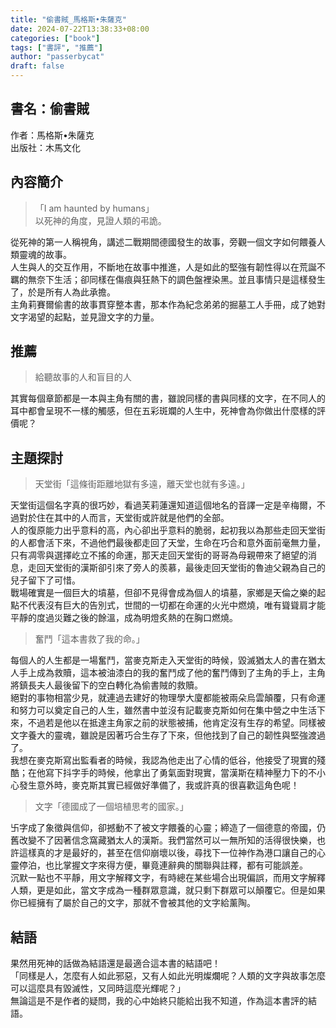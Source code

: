 ```yaml
---
title: "偷書賊_馬格斯•朱薩克"
date: 2024-07-22T13:38:33+08:00
categories: ["book"]
tags: ["書評", "推薦"]
author: "passerbycat"
draft: false
---
```


## 書名：偷書賊  
作者：馬格斯•朱薩克  
出版社：木馬文化  

## 內容簡介  
> 「I am haunted by humans」  
> 以死神的角度，見證人類的弔詭。

從死神的第一人稱視角，講述二戰期間德國發生的故事，旁觀一個文字如何餵養人類靈魂的故事。  
人生與人的交互作用，不斷地在故事中推進，人是如此的堅強有韌性得以在荒誕不羈的無奈下生活；卻同樣在傷痕與狂熱下的調色盤裡染黑。並且事情只是這樣發生了，於是所有人為此承擔。  
主角莉賽爾偷書的故事貫穿整本書，那本作為紀念弟弟的掘墓工人手冊，成了她對文字渴望的起點，並見證文字的力量。  

## 推薦  
> 給聽故事的人和盲目的人  

其實每個章節都是一本與主角有關的書，雖說同樣的書與同樣的文字，在不同人的耳中都會呈現不一樣的觸感，但在五彩斑斕的人生中，死神會為你做出什麼樣的評價呢？  

## 主題探討
> 天堂街「這條街距離地獄有多遠，離天堂也就有多遠。」  

天堂街這個名字真的很巧妙，看過芙莉蓮還知道這個地名的音譯一定是辛梅爾，不過對於住在其中的人而言，天堂街或許就是他們的全部。  
人的復原能力出乎意料的高，內心卻出乎意料的脆弱，起初我以為那些走回天堂街的人都會活下來，不過他們最後都走回了天堂，生命在巧合和意外面前毫無力量，只有凋零與選擇屹立不搖的命運，那天走回天堂街的哥哥為母親帶來了絕望的消息，走回天堂街的漢斯卻引來了旁人的羨慕，最後走回天堂街的魯迪父親為自己的兒子留下了可惜。  
戰場確實是一個巨大的墳墓，但卻不見得會成為個人的墳墓，家鄉是天倫之樂的起點不代表沒有巨大的告別式，世間的一切都在命運的火光中燃燒，唯有聳聳肩才能平靜的度過災難之後的餘溫，成為明燈炙熱的在胸口燃燒。  

> 奮鬥「這本書救了我的命。」  

每個人的人生都是一場奮鬥，當麥克斯走入天堂街的時候，毀滅猶太人的書在猶太人手上成為救贖，這本被油漆白的我的奮鬥成了他的奮鬥傳到了主角的手上，主角將鎮長夫人最後留下的空白轉化為偷書賊的救贖。  
絕對的事物相當少見，就連過去建好的物理學大廈都能被兩朵烏雲顛覆，只有命運和努力可以奠定自己的人生，雖然書中並沒有記載麥克斯如何在集中營之中生活下來，不過若是他以在抵達主角家之前的狀態被捕，他肯定沒有生存的希望。同樣被文字養大的靈魂，雖說是因著巧合生存了下來，但他找到了自己的韌性與堅強渡過了。  
我想在麥克斯寫出監看者的時候，我認為他走出了心情的低谷，他接受了現實的殘酷；在他寫下抖字手的時候，他拿出了勇氣面對現實，當漢斯在精神壓力下的不小心發生意外時，麥克斯其實已經做好準備了，我或許真的很喜歡這角色呢！  

> 文字「德國成了一個培植思考的國家。」  

卐字成了象徵與信仰，卻撼動不了被文字餵養的心靈；締造了一個德意的帝國，仍舊改變不了因著信念窩藏猶太人的漢斯。我們當然可以一無所知的活得很快樂，也許這樣真的才是最好的，甚至在信仰崩壞以後，尋找下一位神作為港口讓自己的心靈停泊，也比掌握文字來得方便，畢竟連辭典的關聯與註釋，都有可能誤差。  
沉默一點也不平靜，用文字解釋文字，有時總在某些場合出現偏誤，而用文字解釋人類，更是如此，當文字成為一種群眾意識，就只剩下群眾可以顛覆它。但是如果你已經擁有了屬於自己的文字，那就不會被其他的文字給薰陶。  

## 結語  
果然用死神的話做為結語還是最適合這本書的結語吧！  
「同樣是人，怎麼有人如此邪惡，又有人如此光明燦爛呢？人類的文字與故事怎麼可以這麼具有毀滅性，又同時這麼光輝呢？」  
無論這是不是作者的疑問，我的心中始終只能給出我不知道，作為這本書評的結語。  